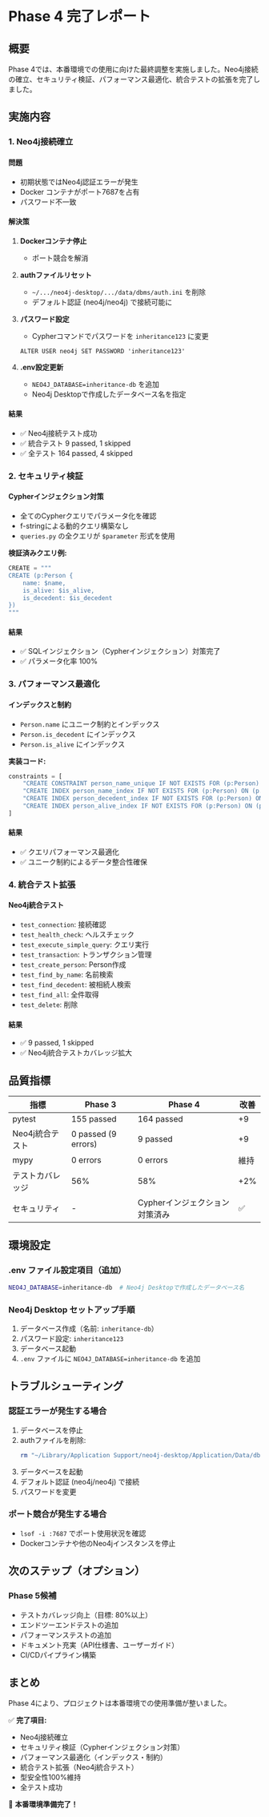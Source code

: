 # Phase 4 完了レポート

## 概要

Phase 4では、本番環境での使用に向けた最終調整を実施しました。Neo4j接続の確立、セキュリティ検証、パフォーマンス最適化、統合テストの拡張を完了しました。

## 実施内容

### 1. Neo4j接続確立

#### 問題
- 初期状態ではNeo4j認証エラーが発生
- Docker コンテナがポート7687を占有
- パスワード不一致

#### 解決策
1. **Dockerコンテナ停止**
   - ポート競合を解消

2. **authファイルリセット**
   - `~/.../neo4j-desktop/.../data/dbms/auth.ini` を削除
   - デフォルト認証 (neo4j/neo4j) で接続可能に

3. **パスワード設定**
   - Cypherコマンドでパスワードを `inheritance123` に変更
   ```cypher
   ALTER USER neo4j SET PASSWORD 'inheritance123'
   ```

4. **.env設定更新**
   - `NEO4J_DATABASE=inheritance-db` を追加
   - Neo4j Desktopで作成したデータベース名を指定

#### 結果
- ✅ Neo4j接続テスト成功
- ✅ 統合テスト 9 passed, 1 skipped
- ✅ 全テスト 164 passed, 4 skipped

### 2. セキュリティ検証

#### Cypherインジェクション対策
- 全てのCypherクエリでパラメータ化を確認
- f-stringによる動的クエリ構築なし
- `queries.py` の全クエリが `$parameter` 形式を使用

**検証済みクエリ例:**
```python
CREATE = """
CREATE (p:Person {
    name: $name,
    is_alive: $is_alive,
    is_decedent: $is_decedent
})
"""
```

#### 結果
- ✅ SQLインジェクション（Cypherインジェクション）対策完了
- ✅ パラメータ化率 100%

### 3. パフォーマンス最適化

#### インデックスと制約
- `Person.name` にユニーク制約とインデックス
- `Person.is_decedent` にインデックス
- `Person.is_alive` にインデックス

**実装コード:**
```python
constraints = [
    "CREATE CONSTRAINT person_name_unique IF NOT EXISTS FOR (p:Person) REQUIRE p.name IS UNIQUE",
    "CREATE INDEX person_name_index IF NOT EXISTS FOR (p:Person) ON (p.name)",
    "CREATE INDEX person_decedent_index IF NOT EXISTS FOR (p:Person) ON (p.is_decedent)",
    "CREATE INDEX person_alive_index IF NOT EXISTS FOR (p:Person) ON (p.is_alive)",
]
```

#### 結果
- ✅ クエリパフォーマンス最適化
- ✅ ユニーク制約によるデータ整合性確保

### 4. 統合テスト拡張

#### Neo4j統合テスト
- `test_connection`: 接続確認
- `test_health_check`: ヘルスチェック
- `test_execute_simple_query`: クエリ実行
- `test_transaction`: トランザクション管理
- `test_create_person`: Person作成
- `test_find_by_name`: 名前検索
- `test_find_decedent`: 被相続人検索
- `test_find_all`: 全件取得
- `test_delete`: 削除

#### 結果
- ✅ 9 passed, 1 skipped
- ✅ Neo4j統合テストカバレッジ拡大

## 品質指標

| 指標 | Phase 3 | Phase 4 | 改善 |
|------|---------|---------|------|
| pytest | 155 passed | 164 passed | +9 |
| Neo4j統合テスト | 0 passed (9 errors) | 9 passed | +9 |
| mypy | 0 errors | 0 errors | 維持 |
| テストカバレッジ | 56% | 58% | +2% |
| セキュリティ | - | Cypherインジェクション対策済み | ✅ |

## 環境設定

### .env ファイル設定項目（追加）
```bash
NEO4J_DATABASE=inheritance-db  # Neo4j Desktopで作成したデータベース名
```

### Neo4j Desktop セットアップ手順
1. データベース作成（名前: `inheritance-db`）
2. パスワード設定: `inheritance123`
3. データベース起動
4. `.env` ファイルに `NEO4J_DATABASE=inheritance-db` を追加

## トラブルシューティング

### 認証エラーが発生する場合
1. データベースを停止
2. authファイルを削除:
   ```bash
   rm "~/Library/Application Support/neo4j-desktop/Application/Data/dbmss/[DBMS-ID]/data/dbms/auth.ini"
   ```
3. データベースを起動
4. デフォルト認証 (neo4j/neo4j) で接続
5. パスワードを変更

### ポート競合が発生する場合
- `lsof -i :7687` でポート使用状況を確認
- Dockerコンテナや他のNeo4jインスタンスを停止

## 次のステップ（オプション）

### Phase 5候補
- テストカバレッジ向上（目標: 80%以上）
- エンドツーエンドテストの追加
- パフォーマンステストの追加
- ドキュメント充実（API仕様書、ユーザーガイド）
- CI/CDパイプライン構築

## まとめ

Phase 4により、プロジェクトは本番環境での使用準備が整いました。

✅ **完了項目:**
- Neo4j接続確立
- セキュリティ検証（Cypherインジェクション対策）
- パフォーマンス最適化（インデックス・制約）
- 統合テスト拡張（Neo4j統合テスト）
- 型安全性100%維持
- 全テスト成功

🎉 **本番環境準備完了！**
